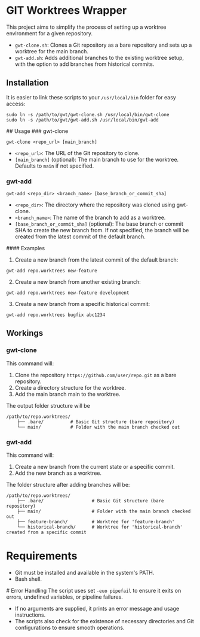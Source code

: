 # GIT Worktrees Wrapper
This project aims to simplify the process of setting up a worktree environment for a given repository.

- `gwt-clone.sh`: Clones a Git repository as a bare repository and sets up a worktree for the main branch.
- `gwt-add.sh`: Adds additional branches to the existing worktree setup, with the option to add branches from historical commits.

## Installation

It is easier to link these scripts to your `/usr/local/bin` folder for easy access:

```shell
sudo ln -s /path/to/gwt/gwt-clone.sh /usr/local/bin/gwt-clone
sudo ln -s /path/to/gwt/gwt-add.sh /usr/local/bin/gwt-add
```

## Usage
### gwt-clone
```shell
gwt-clone <repo_url> [main_branch]
```
+ `<repo_url>`: The URL of the Git repository to clone.
+ `[main_branch]` (optional): The main branch to use for the worktree. Defaults to `main` if not specified.

### gwt-add 
```shell
gwt-add <repo_dir> <branch_name> [base_branch_or_commit_sha]
```

+ `<repo_dir>`: The directory where the repository was cloned using gwt-clone.
+ `<branch_name>`: The name of the branch to add as a worktree.
+ `[base_branch_or_commit_sha]` (optional): The base branch or commit SHA to create the new branch from. If not specified, the branch will be created from the latest commit of the default branch.

#### Examples
1. Create a new branch from the latest commit of the default branch: 
```shell
gwt-add repo.worktrees new-feature
```
2. Create a new branch from another existing branch:
```shell
gwt-add repo.worktrees new-feature development
```
3. Create a new branch from a specific historical commit:
```shell
gwt-add repo.worktrees bugfix abc1234
```

## Workings
### gwt-clone
This command will:

1. Clone the repository `https://github.com/user/repo.git` as a bare repository.
2. Create a directory structure for the worktree.
3. Add the main branch main to the worktree.

The output folder structure will be 
```
/path/to/repo.worktrees/
    ├── .bare/          # Basic Git structure (bare repository)
    └── main/           # Folder with the main branch checked out
```

### gwt-add
This command will:

1. Create a new branch from the current state or a specific commit.
2. Add the new branch as a worktree.

The folder structure after adding branches will be:
```
/path/to/repo.worktrees/
    ├── .bare/                  # Basic Git structure (bare repository)
    ├── main/                   # Folder with the main branch checked out
    ├── feature-branch/         # Worktree for 'feature-branch'
    └── historical-branch/      # Worktree for 'historical-branch' created from a specific commit
```

# Requirements
+ Git must be installed and available in the system's PATH.
+ Bash shell.

# Error Handling
The script uses set `-euo pipefail` to ensure it exits on errors, undefined variables, or pipeline failures.

+ If no arguments are supplied, it prints an error message and usage instructions.
+ The scripts also check for the existence of necessary directories and Git configurations to ensure smooth operations.